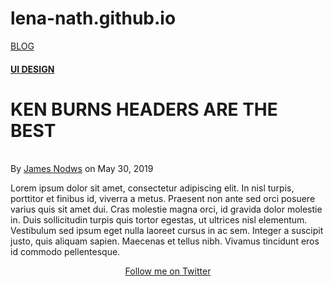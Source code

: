 # lena-nath.github.io
<div class="header">
  <div class="sides">
    <a href="#" class="logo">BLOG</a>
  </div>
  <div class="sides"> <a href="#" class="menu"> </a></div>
  <div class="info">
  <h4><a href="#category">UI DESIGN</a></h4>
    <h1>KEN BURNS HEADERS ARE THE BEST</h1>
    <div class="meta">
      <a  href="https://twitter.com/nodws" target="_b" class="author"></a><br>
      By <a href="https://twitter.com/nodws" target="_b">James Nodws</a> on May 30, 2019
    </div>
  </div>
</div>
<section class="content">
<p>Lorem ipsum dolor sit amet, consectetur adipiscing elit. In nisl turpis, porttitor et finibus id, viverra a metus. Praesent non ante sed orci posuere varius quis sit amet dui. Cras molestie magna orci, id gravida dolor molestie in. Duis sollicitudin turpis quis tortor egestas, ut ultrices nisl elementum. Vestibulum sed ipsum eget nulla laoreet cursus in ac sem. Integer a suscipit justo, quis aliquam sapien. Maecenas et tellus nibh. Vivamus tincidunt eros id commodo pellentesque.</p>
  <p align="center"><a href="https://twitter.com/nodws" class="btn twtr" target="_b">Follow me on Twitter</a>
  </p>
</section>
